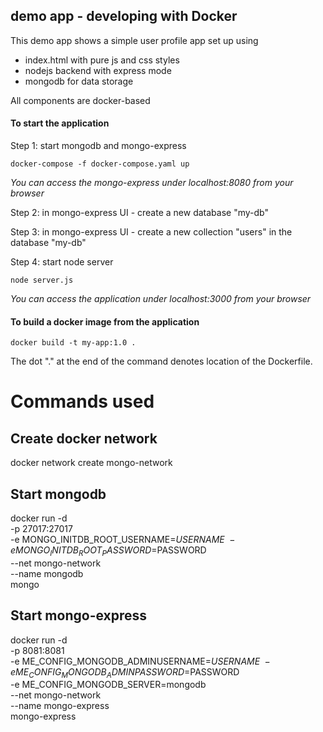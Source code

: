 ## demo app - developing with Docker

This demo app shows a simple user profile app set up using 
- index.html with pure js and css styles
- nodejs backend with express mode
- mongodb for data storage

All components are docker-based

#### To start the application

Step 1: start mongodb and mongo-express

    docker-compose -f docker-compose.yaml up
    
_You can access the mongo-express under localhost:8080 from your browser_
    
Step 2: in mongo-express UI - create a new database "my-db"

Step 3: in mongo-express UI - create a new collection "users" in the database "my-db"       
    
Step 4: start node server 

    node server.js
    
_You can access the application under localhost:3000 from your browser_

#### To build a docker image from the application

    docker build -t my-app:1.0 .       
    
The dot "." at the end of the command denotes location of the Dockerfile.

# Commands used

## Create docker network
docker network create mongo-network

## Start mongodb
docker run -d \
-p 27017:27017 \
-e MONGO_INITDB_ROOT_USERNAME=$USERNAME \
-e MONGO_INITDB_ROOT_PASSWORD=$PASSWORD \
--net mongo-network \
--name mongodb \
mongo


## Start mongo-express
docker run -d \
-p 8081:8081 \
-e ME_CONFIG_MONGODB_ADMINUSERNAME=$USERNAME \
-e ME_CONFIG_MONGODB_ADMINPASSWORD=$PASSWORD \
-e ME_CONFIG_MONGODB_SERVER=mongodb \
--net mongo-network \
--name mongo-express \
mongo-express

